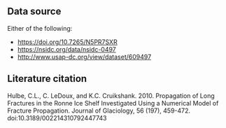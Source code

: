 ## Data source 
 
Either of the following: 
 
- https://doi.org/10.7265/N5PR7SXR 
- https://nsidc.org/data/nsidc-0497 
- http://www.usap-dc.org/view/dataset/609497 
 
## Literature citation 
 
Hulbe, C.L., C. LeDoux, and K.C. Cruikshank. 2010. Propagation of Long Fractures in the Ronne Ice Shelf Investigated Using a Numerical Model of Fracture Propagation. Journal of Glaciology, 56 (197), 459-472. doi:10.3189/002214310792447743 
 
 

